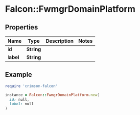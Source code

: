 # Falcon::FwmgrDomainPlatform

## Properties

| Name | Type | Description | Notes |
| ---- | ---- | ----------- | ----- |
| **id** | **String** |  |  |
| **label** | **String** |  |  |

## Example

```ruby
require 'crimson-falcon'

instance = Falcon::FwmgrDomainPlatform.new(
  id: null,
  label: null
)
```


